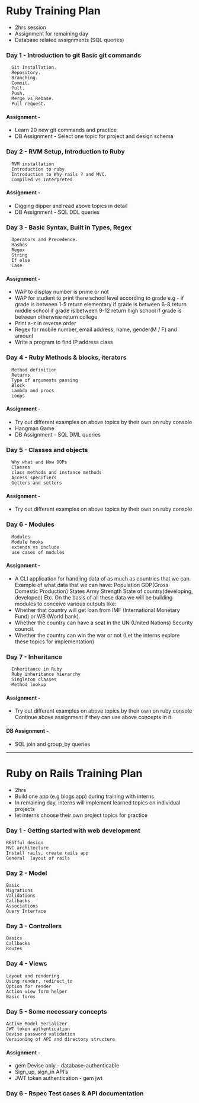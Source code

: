 # Ruby Training Plan 
  * 2hrs session
  * Assignment for remaining day
  * Database related assignments (SQL queries)

### Day 1 -  Introduction to git Basic git commands
```
  Git Installation.
  Repository.
  Branching.
  Commit.
  Pull.
  Push.
  Merge vs Rebase.
  Pull request.
```

#### Assignment -
  * Learn 20 new git commands and practice
  * DB Assignment - Select one topic for project and design schema


### Day 2  - RVM Setup, Introduction to Ruby
```
  RVM installation
  Introduction to ruby
  Introduction to Why rails ? and MVC.
  Compiled vs Interpreted
```

#### Assignment - 
  * Digging dipper and read above topics in detail
  * DB Assignment - SQL DDL queries

### Day 3  -  Basic Syntax, Built in Types, Regex
```
  Operators and Precedence.
  Hashes
  Regex
  String
  If else
  Case
```

#### Assignment - 
  * WAP to display number is prime or not
  * WAP for student to print there school level according to grade
    e.g -
    if grade is between 1-5 return elementary
    if grade is between 6-8 return middle school
    if grade is between 9-12 return high school
    if grade is between otherwise return college
  * Print a-z in reverse order
  * Regex for mobile number, email address, name, gender(M / F) and  amount
  * Write a program to find IP address class


### Day 4  -  Ruby Methods & blocks, iterators
```
  Method definition
  Returns
  Type of arguments passing
  Block
  Lambda and procs
  Loops
```

#### Assignment - 
  * Try out different examples on above topics by their own on ruby console
  *  Hangman Game
  * DB Assignment - SQL DML queries

### Day 5  -  Classes and objects
```
  Why what and How OOPs
  Classes
  class methods and instance methods
  Access specifiers
  Getters and setters
```

#### Assignment - 
  * Try out different examples on above topics by their own on ruby console

### Day 6  -  Modules
```
  Modules
  Module hooks
  extends vs include
  use cases of modules
```

#### Assignment - 
  * A CLI application for handling data of as much as countries that we can. Example of what data that we can have:
    Population
    GDP(Gross Domestic Production)
    States
    Army Strength
    State of country(developing, developed)
    Etc.
  On the basis of all these data we will be building modules to conceive various outputs like:
   * Whether that country will get loan from IMF (International Monetary Fund) or WB (World bank).
   * Whether the country can have a seat in the UN (United Nations) Security council.
   * Whether the country can win the war or not
  (Let the interns explore these topics for implementation)

### Day 7 - Inheritance
```
  Inheritance in Ruby
  Ruby inheritance hierarchy
  Singleton classes
  Method lookup
```

#### Assignment - 
  * Try out different examples on above topics by their own on ruby console
  Continue above assignment if they can use above concepts in it.

####  DB Assignment - 
  * SQL join and  group_by queries


----------------------------------------------------------------------------------------------------------------------------------------------------------------------------------------------------------------------------------------------------------


# Ruby on Rails Training Plan
 * 2hrs
 * Build one app (e.g blogs app) during training with interns
 * In remaining day, interns will implement learned topics on individual projects
 * let interns choose their own project topics for practice
 
 ### Day 1 - Getting started with web development
 ```
RESTful design
MVC architecture
Install rails, create rails app
General  layout of rails
```

### Day 2 - Model
```
Basic
Migrations
Validations
Callbacks
Associations
Query Interface
```
### Day 3 - Controllers
```
Basics
Callbacks
Routes
```
### Day 4 - Views
```
Layout and rendering
Using render, redirect_to
Option for render
Action view form helper
Basic forms
```
### Day 5 - Some necessary concepts
```
Active Model Serializer
JWT token authentication
Devise password validation
Versioning of API and directory structure
```
#### Assignment - 
* gem Devise only - database-authenticable
* Sign_up, sign_in API’s
* JWT token authentication - gem jwt
			
### Day 6 - Rspec Test cases & API documentation
